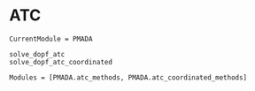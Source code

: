  # ATC


```@meta
CurrentModule = PMADA
```

```@docs
solve_dopf_atc
solve_dopf_atc_coordinated
```

```@autodocs
Modules = [PMADA.atc_methods, PMADA.atc_coordinated_methods]
```